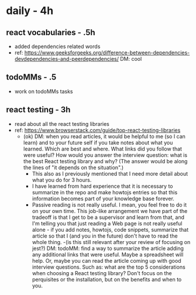 # daily - 4h

## react vocabularies - .5h

- added dependencies related words
- ref: https://www.geeksforgeeks.org/difference-between-dependencies-devdependencies-and-peerdependencies/ DM: cool

## todoMMs - .5

- work on todoMMs tasks

## react testing - 3h

- read about all the react testing libraries
- ref: https://www.browserstack.com/guide/top-react-testing-libraries
  - (ok) DM: when you read articles, it would be helpful to me (so I can learn) and to your future self if you take notes about what you learned. Which are best and where. What links did you follow that were useful? How would you answer the interview question: what is the best React testing library and why? (The answer would be along the lines of "it depends on the situation".)
    - This also as I previously mentioned that I need more detail about what you do for 3 hours.
    - I have learned from hard experience that it is necessary to summarize in the repo and make howtojs entries so that this information becomes part of your knowledge base forever.
    - Passive reading is not really useful. I mean, you feel free to do it on your own time. This job-like arrangement we have part of the tradeoff is that I get to be a supervisor and learn from that, and I'm telling you that just reading a Web page is not really useful alone - if you add notes, howtojs, code snippets, summarize that article so that I (and you in the future) don't have to read the whole thing.
-(is this still relevant after your review of focusing on jest?) DM: todoMM: find a way to summarize the article adding any additional links that were useful. Maybe a spreadsheet will help. Or, maybe you can read the article coming up with good interview questions. Such as: what are the top 5 considerations when choosing a React testing library? Don't focus on the perquisites or the installation, but on the benefits and when to you.
